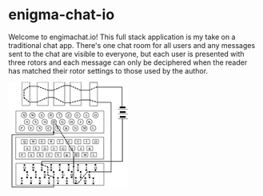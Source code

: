 # enigma-chat-io

Welcome to engimachat.io! This full stack application is my take on a traditional chat app. There's one chat room for all users and any messages sent to the chat are visible to everyone, but each user is presented with three rotors and each message can only be deciphered when the reader has matched their rotor settings to those used by the author.

<img src="./client/src/static/enigma-diagram.png" alt="enigmachat.io screenshot">

